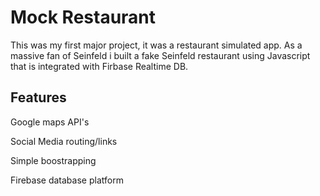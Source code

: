 # Mock Restaurant

This was my first major project, it was a restaurant simulated app. As a massive fan of Seinfeld i built a fake Seinfeld restaurant using Javascript that is integrated with Firbase Realtime DB.

## Features

Google maps API's

Social Media routing/links

Simple boostrapping

Firebase database platform



